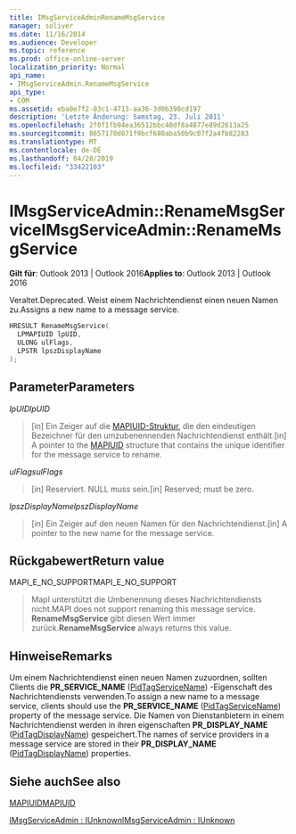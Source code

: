 ```yaml
---
title: IMsgServiceAdminRenameMsgService
manager: soliver
ms.date: 11/16/2014
ms.audience: Developer
ms.topic: reference
ms.prod: office-online-server
localization_priority: Normal
api_name:
- IMsgServiceAdmin.RenameMsgService
api_type:
- COM
ms.assetid: eba0e7f2-03c1-4713-aa36-3d0b398cd197
description: 'Letzte Änderung: Samstag, 23. Juli 2011'
ms.openlocfilehash: 2f0f1fb94ea36512bbc40df8a4877e89d2613a25
ms.sourcegitcommit: 8657170d071f9bcf680aba50b9c07f2a4fb82283
ms.translationtype: MT
ms.contentlocale: de-DE
ms.lasthandoff: 04/28/2019
ms.locfileid: "33422103"
---
```

# <a name="imsgserviceadminrenamemsgservice"></a><span data-ttu-id="a56c3-103">IMsgServiceAdmin::RenameMsgService</span><span class="sxs-lookup"><span data-stu-id="a56c3-103">IMsgServiceAdmin::RenameMsgService</span></span>

  
  
<span data-ttu-id="a56c3-104">**Gilt für**: Outlook 2013 | Outlook 2016</span><span class="sxs-lookup"><span data-stu-id="a56c3-104">**Applies to**: Outlook 2013 | Outlook 2016</span></span> 
  
<span data-ttu-id="a56c3-105">Veraltet.</span><span class="sxs-lookup"><span data-stu-id="a56c3-105">Deprecated.</span></span> <span data-ttu-id="a56c3-106">Weist einem Nachrichtendienst einen neuen Namen zu.</span><span class="sxs-lookup"><span data-stu-id="a56c3-106">Assigns a new name to a message service.</span></span> 
  
```cpp
HRESULT RenameMsgService(
  LPMAPIUID lpUID,
  ULONG ulFlags,
  LPSTR lpszDisplayName
);
```

## <a name="parameters"></a><span data-ttu-id="a56c3-107">Parameter</span><span class="sxs-lookup"><span data-stu-id="a56c3-107">Parameters</span></span>

 <span data-ttu-id="a56c3-108">_lpUID_</span><span class="sxs-lookup"><span data-stu-id="a56c3-108">_lpUID_</span></span>
  
> <span data-ttu-id="a56c3-109">[in] Ein Zeiger auf die [MAPIUID-Struktur,](mapiuid.md) die den eindeutigen Bezeichner für den umzubenennenden Nachrichtendienst enthält.</span><span class="sxs-lookup"><span data-stu-id="a56c3-109">[in] A pointer to the [MAPIUID](mapiuid.md) structure that contains the unique identifier for the message service to rename.</span></span> 
    
 <span data-ttu-id="a56c3-110">_ulFlags_</span><span class="sxs-lookup"><span data-stu-id="a56c3-110">_ulFlags_</span></span>
  
> <span data-ttu-id="a56c3-111">[in] Reserviert. NULL muss sein.</span><span class="sxs-lookup"><span data-stu-id="a56c3-111">[in] Reserved; must be zero.</span></span>
    
 <span data-ttu-id="a56c3-112">_lpszDisplayName_</span><span class="sxs-lookup"><span data-stu-id="a56c3-112">_lpszDisplayName_</span></span>
  
> <span data-ttu-id="a56c3-113">[in] Ein Zeiger auf den neuen Namen für den Nachrichtendienst.</span><span class="sxs-lookup"><span data-stu-id="a56c3-113">[in] A pointer to the new name for the message service.</span></span>
    
## <a name="return-value"></a><span data-ttu-id="a56c3-114">Rückgabewert</span><span class="sxs-lookup"><span data-stu-id="a56c3-114">Return value</span></span>

<span data-ttu-id="a56c3-115">MAPI_E_NO_SUPPORT</span><span class="sxs-lookup"><span data-stu-id="a56c3-115">MAPI_E_NO_SUPPORT</span></span> 
  
> <span data-ttu-id="a56c3-116">MapI unterstützt die Umbenennung dieses Nachrichtendiensts nicht.</span><span class="sxs-lookup"><span data-stu-id="a56c3-116">MAPI does not support renaming this message service.</span></span> <span data-ttu-id="a56c3-117">**RenameMsgService** gibt diesen Wert immer zurück.</span><span class="sxs-lookup"><span data-stu-id="a56c3-117">**RenameMsgService** always returns this value.</span></span> 
    
## <a name="remarks"></a><span data-ttu-id="a56c3-118">Hinweise</span><span class="sxs-lookup"><span data-stu-id="a56c3-118">Remarks</span></span>

<span data-ttu-id="a56c3-119">Um einem Nachrichtendienst einen neuen Namen zuzuordnen, sollten Clients die **PR_SERVICE_NAME** ([PidTagServiceName](pidtagservicename-canonical-property.md)) -Eigenschaft des Nachrichtendiensts verwenden.</span><span class="sxs-lookup"><span data-stu-id="a56c3-119">To assign a new name to a message service, clients should use the **PR_SERVICE_NAME** ([PidTagServiceName](pidtagservicename-canonical-property.md)) property of the message service.</span></span> <span data-ttu-id="a56c3-120">Die Namen von Dienstanbietern in einem Nachrichtendienst werden in ihren eigenschaften **PR_DISPLAY_NAME** ([PidTagDisplayName](pidtagdisplayname-canonical-property.md)) gespeichert.</span><span class="sxs-lookup"><span data-stu-id="a56c3-120">The names of service providers in a message service are stored in their **PR_DISPLAY_NAME** ([PidTagDisplayName](pidtagdisplayname-canonical-property.md)) properties.</span></span> 
  
## <a name="see-also"></a><span data-ttu-id="a56c3-121">Siehe auch</span><span class="sxs-lookup"><span data-stu-id="a56c3-121">See also</span></span>



[<span data-ttu-id="a56c3-122">MAPIUID</span><span class="sxs-lookup"><span data-stu-id="a56c3-122">MAPIUID</span></span>](mapiuid.md)
  
[<span data-ttu-id="a56c3-123">IMsgServiceAdmin : IUnknown</span><span class="sxs-lookup"><span data-stu-id="a56c3-123">IMsgServiceAdmin : IUnknown</span></span>](imsgserviceadminiunknown.md)

